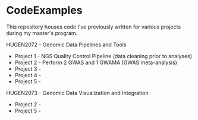 # CodeExamples

This repository houses code I've previously written for various projects during my master's program.

HUGEN2072 - Genomic Data Pipelines and Tools
* Project 1 - NGS Quality Control Pipeline (data cleaning prior to analyses)
* Project 2 - Perform 2 GWAS and 1 GWAMA (GWAS meta-analysis)
* Project 3 -
* Project 4 -
* Project 5 -

HUGEN2073 - Genomic Data Visualization and Integration
* Project 2 -
* Project 5 -
